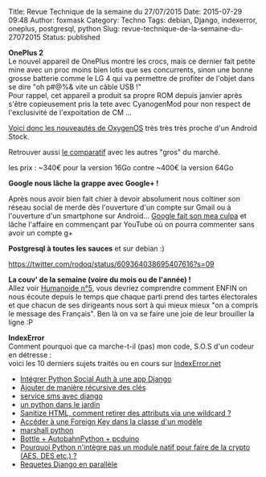 Title: Revue Technique de la semaine du 27/07/2015
Date: 2015-07-29 09:48
Author: foxmask
Category: Techno
Tags: debian, Django, indexerror, oneplus, postgresql, python
Slug: revue-technique-de-la-semaine-du-27072015
Status: published

**OnePlus 2**  
Le nouvel appareil de OnePlus montre les crocs, mais ce dernier fait
petite mine avec un proc moins bien lotis que ses concurrents, sinon une
bonne grosse batterie comme le LG 4 qui va permettre de profiter de
l'objet dans se dire "oh p\#@%& vite un câble USB !"  
Pour rappel, cet appareil a produit sa propre ROM depuis janvier après
s'être copieusement pris la tete avec CyanogenMod pour non respect de
l'exclusivité de l'expoitation de CM ...

[Voici donc les nouveautés de
OxygenOS](http://www.frandroid.com/marques/oneplus/298871_oneplus-2-principales-nouveautes-doxygen-os)
très très très proche d'un Android Stock.

Retrouver aussi [le
comparatif](http://www.frandroid.com/marques/oneplus/298897_comparatif-le-oneplus-2-est-il-vraiment-un-flagship-killer)
avec les autres "gros" du marché.

les prix : \~340€ pour la version 16Go contre \~400€ la version 64Go

**Google nous lâche la grappe avec Google+ !**

Après nous avoir bien fait chier à devoir absolument nous coltiner son
réseau social de merde dès l'ouverture d'un compte sur Gmail ou à
l'ouverture d'un smartphone sur Android... [Google fait son mea
culpa](http://www.numerama.com/magazine/33804-google-coupe-le-cordon-entre-google-et-ses-autres-services.html)
et lâche l'affaire en commençant par YouTube où on pourra commenter sans
avoir un compte g+

**Postgresql à toutes les sauces** et sur debian :)

https://twitter.com/rodoq/status/609364038695407616?s=09

**La couv' de la semaine (voire du mois ou de l'année) !**  
Allez voir [Humanoide
n°5](http://www.humanoidemagazine.com/ledito-et-le-sommaire-du-numero-5-dhumanoide/),
vous devriez comprendre comment ENFIN on nous écoute depuis le temps que
chaque parti prend des tartes électorales et que chacun de ses
dirigeants nous sort à qui mieux mieux "on a compris le message des
Français". Ben là on va se faire une joie de leur brouiller la ligne :P

**IndexError**  
Comment pourquoi que ca marche-t-il (pas) mon code, S.O.S d'un codeur
en détresse :  
voici les 10 derniers sujets traités ou en cours sur
[IndexError.net](http://IndexError.net)

-   [Intégrer Python Social Auth à une app
    Django](http://indexerror.net/2544/int%C3%A9grer-python-social-auth-%C3%A0-une-app-django)
-   [Ajouter de manière récursive des
    clés](http://indexerror.net/2538/dict-ajouter-de-mani%C3%A8re-r%C3%A9cursive-des-cl%C3%A9s?show=2539#a2539)
-   [service sms avec
    django](http://indexerror.net/2496/service-sms-avec-django?show=2524#a2524)
-   [un python dans le
    jardin](http://indexerror.net/2421/un-python-dans-le-jardin?show=2520#a2520)
-   [Sanitize HTML, comment retirer des attributs via une wildcard
    ?](http://indexerror.net/2519/sanitize-html-comment-retirer-des-attributs-via-une-wildcard?show=2521#a2521)
-   [Accéder à une Foreign Key dans la classe d'un
    modèle](http://indexerror.net/2498/acc%C3%A9der-%C3%A0-une-foreign-key-dans-la-classe-dun-mod%C3%A8le?show=2514#a2514)
-   [marshall python](http://indexerror.net/2509/marshal-python)
-   [Bottle + AutobahnPython +
    pcduino](http://indexerror.net/2492/bottle-autobahnpython-pcduino?show=2502#a2502)
-   [Pourquoi Python n'intègre pas un module natif pour faire de la
    crypto (AES, DES etc.)
    ?](http://indexerror.net/2471/pourquoi-python-nint%C3%A8gre-module-natif-pour-faire-crypto-des?show=2488#a2488)
-   [Requetes Django en
    parallèle](http://indexerror.net/2480/requetes-django-en-parall%C3%A8le)

